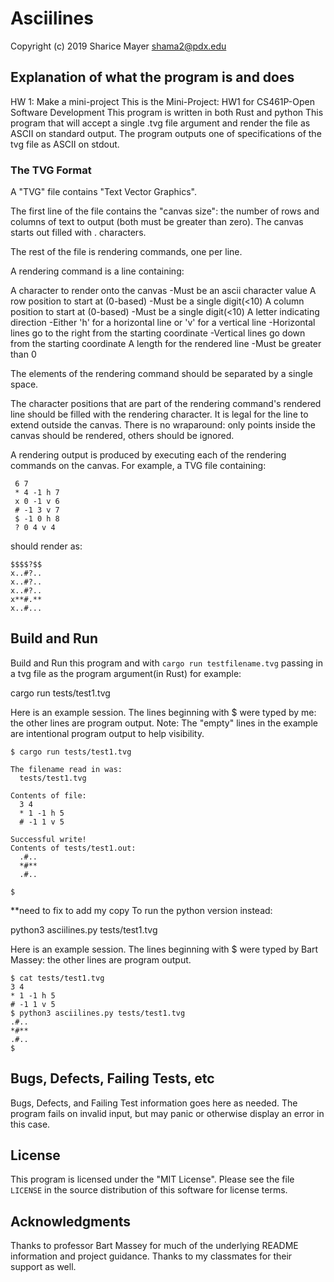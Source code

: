 # Asciilines
Copyright (c) 2019 Sharice Mayer
shama2@pdx.edu


## Explanation of what the program is and does
HW 1: Make a mini-project
This is the Mini-Project: HW1 for CS461P-Open Software Development 
This program is written in both Rust and python
This program that will accept a single .tvg file argument and render the file as ASCII on standard output.
The program outputs one of specifications of the tvg file as ASCII on stdout.


### The TVG Format
A "TVG" file contains "Text Vector Graphics".

The first line of the file contains the "canvas size": 
the number of rows and columns of text to output (both must be greater than zero). 
The canvas starts out filled with . characters.

The rest of the file is rendering commands, one per line.

A rendering command is a line containing:

A character to render onto the canvas
    -Must be an ascii character value
A row position to start at (0-based)
    -Must be a single digit(<10)
A column position to start at (0-based)
    -Must be a single digit(<10)
A letter indicating direction
    -Either 'h' for a horizontal line or 'v' for a vertical line
    -Horizontal lines go to the right from the starting coordinate
    -Vertical lines go down from the starting coordinate
A length for the rendered line
    -Must be greater than 0

The elements of the rendering command should be separated by a single space.

The character positions that are part of the rendering command's rendered line should be filled with the rendering character. 
It is legal for the line to extend outside the canvas. 
There is no wraparound: only points inside the canvas should be rendered, others should be ignored.

A rendering output is produced by executing each of the rendering commands on the canvas. 
For example, a TVG file containing:

     6 7
     * 4 -1 h 7
     x 0 -1 v 6
     # -1 3 v 7
     $ -1 0 h 8
     ? 0 4 v 4

should render as:

    $$$$?$$
    x..#?..
    x..#?..
    x..#?..
    x**#.**
    x..#...


## Build and Run

Build and Run this program and with `cargo run testfilename.tvg` 
passing in a tvg file as the program argument(in Rust)
for example:

cargo run tests/test1.tvg


Here is an example session. The lines beginning with $ were typed by me: the other lines are program output.
Note: The "empty" lines in the example are intentional program output to help visibility.

    $ cargo run tests/test1.tvg
     
    The filename read in was:
      tests/test1.tvg
      
    Contents of file:
      3 4
      * 1 -1 h 5
      # -1 1 v 5
      
    Successful write!
    Contents of tests/test1.out: 
      .#..
      *#**
      .#..
     
    $ 


**need to fix to add my copy
To run the python version instead:

python3 asciilines.py tests/test1.tvg


Here is an example session. The lines beginning with $ were typed by Bart Massey: the other lines are program output.

    $ cat tests/test1.tvg 
    3 4
    * 1 -1 h 5
    # -1 1 v 5
    $ python3 asciilines.py tests/test1.tvg
    .#..
    *#**
    .#..
    $ 


## Bugs, Defects, Failing Tests, etc

Bugs, Defects, and Failing Test information goes here as needed.
The program fails on invalid input, but may panic or otherwise display an error in this case.


## License

This program is licensed under the "MIT License".  Please
see the file `LICENSE` in the source distribution of this
software for license terms.

## Acknowledgments
Thanks to professor Bart Massey for much of the underlying README information and project guidance.
Thanks to my classmates for their support as well.



